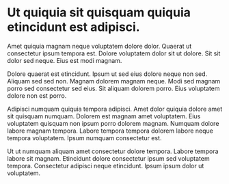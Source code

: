 # Ut quiquia sit quisquam quiquia etincidunt est adipisci.

Amet quiquia magnam neque voluptatem dolore dolor. Quaerat ut consectetur ipsum tempora est. Dolore voluptatem dolor sit ut dolore. Sit sit dolor sed neque. Eius est modi magnam.

Dolore quaerat est etincidunt. Ipsum ut sed eius dolore neque non sed. Aliquam sed sed non. Magnam dolorem magnam neque. Modi sed magnam porro sed consectetur sed eius. Sit aliquam dolorem porro. Eius voluptatem dolore non est porro.

Adipisci numquam quiquia tempora adipisci. Amet dolor quiquia dolore amet sit quisquam numquam. Dolorem est magnam amet voluptatem. Eius voluptatem quisquam non ipsum porro dolorem magnam. Numquam dolore labore magnam tempora. Labore tempora tempora dolorem labore neque tempora voluptatem. Ipsum numquam consectetur est.

Ut ut numquam aliquam amet consectetur dolore tempora. Labore tempora labore sit magnam. Etincidunt dolore consectetur ipsum sed voluptatem tempora. Consectetur adipisci neque etincidunt. Ipsum ipsum dolor ut voluptatem.

